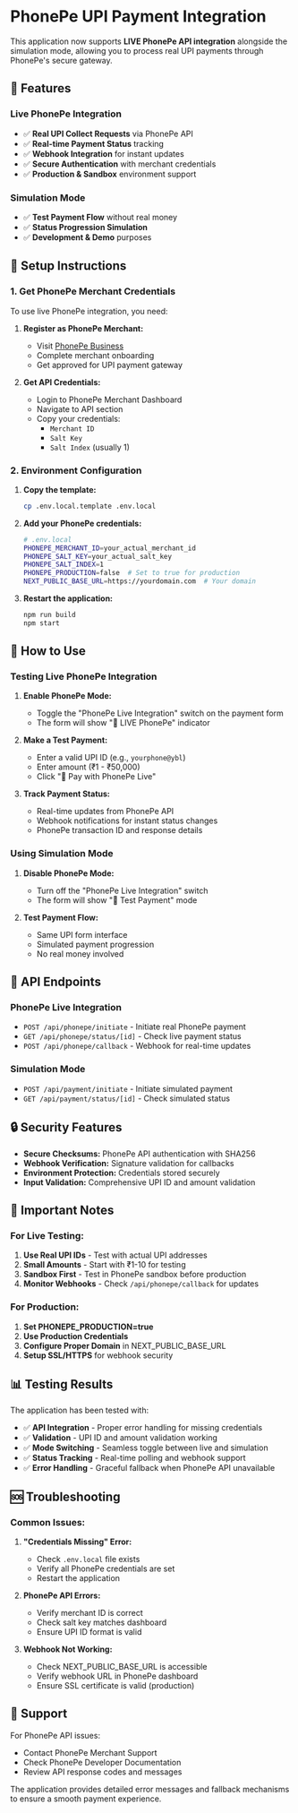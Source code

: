 # PhonePe UPI Payment Integration

This application now supports **LIVE PhonePe API integration** alongside the simulation mode, allowing you to process real UPI payments through PhonePe's secure gateway.

## 🚀 Features

### Live PhonePe Integration
- ✅ **Real UPI Collect Requests** via PhonePe API
- ✅ **Real-time Payment Status** tracking
- ✅ **Webhook Integration** for instant updates
- ✅ **Secure Authentication** with merchant credentials
- ✅ **Production & Sandbox** environment support

### Simulation Mode
- ✅ **Test Payment Flow** without real money
- ✅ **Status Progression Simulation**
- ✅ **Development & Demo** purposes

## 🔧 Setup Instructions

### 1. Get PhonePe Merchant Credentials

To use live PhonePe integration, you need:

1. **Register as PhonePe Merchant:**
   - Visit [PhonePe Business](https://business.phonepe.com/)
   - Complete merchant onboarding
   - Get approved for UPI payment gateway

2. **Get API Credentials:**
   - Login to PhonePe Merchant Dashboard
   - Navigate to API section
   - Copy your credentials:
     - `Merchant ID`
     - `Salt Key` 
     - `Salt Index` (usually 1)

### 2. Environment Configuration

1. **Copy the template:**
   ```bash
   cp .env.local.template .env.local
   ```

2. **Add your PhonePe credentials:**
   ```bash
   # .env.local
   PHONEPE_MERCHANT_ID=your_actual_merchant_id
   PHONEPE_SALT_KEY=your_actual_salt_key
   PHONEPE_SALT_INDEX=1
   PHONEPE_PRODUCTION=false  # Set to true for production
   NEXT_PUBLIC_BASE_URL=https://yourdomain.com  # Your domain
   ```

3. **Restart the application:**
   ```bash
   npm run build
   npm start
   ```

## 📱 How to Use

### Testing Live PhonePe Integration

1. **Enable PhonePe Mode:**
   - Toggle the "PhonePe Live Integration" switch on the payment form
   - The form will show "🔴 LIVE PhonePe" indicator

2. **Make a Test Payment:**
   - Enter a valid UPI ID (e.g., `yourphone@ybl`)
   - Enter amount (₹1 - ₹50,000)
   - Click "🔴 Pay with PhonePe Live"

3. **Track Payment Status:**
   - Real-time updates from PhonePe API
   - Webhook notifications for instant status changes
   - PhonePe transaction ID and response details

### Using Simulation Mode

1. **Disable PhonePe Mode:**
   - Turn off the "PhonePe Live Integration" switch
   - The form will show "🧪 Test Payment" mode

2. **Test Payment Flow:**
   - Same UPI form interface
   - Simulated payment progression
   - No real money involved

## 🔗 API Endpoints

### PhonePe Live Integration
- `POST /api/phonepe/initiate` - Initiate real PhonePe payment
- `GET /api/phonepe/status/[id]` - Check live payment status
- `POST /api/phonepe/callback` - Webhook for real-time updates

### Simulation Mode
- `POST /api/payment/initiate` - Initiate simulated payment
- `GET /api/payment/status/[id]` - Check simulated status

## 🔒 Security Features

- **Secure Checksums:** PhonePe API authentication with SHA256
- **Webhook Verification:** Signature validation for callbacks
- **Environment Protection:** Credentials stored securely
- **Input Validation:** Comprehensive UPI ID and amount validation

## 🚨 Important Notes

### For Live Testing:
1. **Use Real UPI IDs** - Test with actual UPI addresses
2. **Small Amounts** - Start with ₹1-10 for testing
3. **Sandbox First** - Test in PhonePe sandbox before production
4. **Monitor Webhooks** - Check `/api/phonepe/callback` for updates

### For Production:
1. **Set PHONEPE_PRODUCTION=true**
2. **Use Production Credentials**
3. **Configure Proper Domain** in NEXT_PUBLIC_BASE_URL
4. **Setup SSL/HTTPS** for webhook security

## 📊 Testing Results

The application has been tested with:
- ✅ **API Integration** - Proper error handling for missing credentials
- ✅ **Validation** - UPI ID and amount validation working
- ✅ **Mode Switching** - Seamless toggle between live and simulation
- ✅ **Status Tracking** - Real-time polling and webhook support
- ✅ **Error Handling** - Graceful fallback when PhonePe API unavailable

## 🆘 Troubleshooting

### Common Issues:

1. **"Credentials Missing" Error:**
   - Check `.env.local` file exists
   - Verify all PhonePe credentials are set
   - Restart the application

2. **PhonePe API Errors:**
   - Verify merchant ID is correct
   - Check salt key matches dashboard
   - Ensure UPI ID format is valid

3. **Webhook Not Working:**
   - Check NEXT_PUBLIC_BASE_URL is accessible
   - Verify webhook URL in PhonePe dashboard
   - Ensure SSL certificate is valid (production)

## 📧 Support

For PhonePe API issues:
- Contact PhonePe Merchant Support
- Check PhonePe Developer Documentation
- Review API response codes and messages

The application provides detailed error messages and fallback mechanisms to ensure a smooth payment experience.